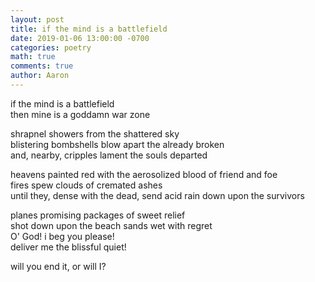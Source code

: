 ```yaml
---
layout: post
title: if the mind is a battlefield
date: 2019-01-06 13:00:00 -0700
categories: poetry 
math: true
comments: true
author: Aaron
---
```


if the mind is a battlefield  
then mine is a goddamn war zone  

shrapnel showers from the shattered sky  
blistering bombshells blow apart the already broken  
and, nearby, cripples lament the souls departed  

heavens painted red with the aerosolized blood of friend and foe  
fires spew clouds of cremated ashes  
until they, dense with the dead, send acid rain down upon the survivors  

planes promising packages of sweet relief  
shot down upon the beach sands wet with regret  
O' God! i beg you please!  
deliver me the blissful quiet!

will you end it, or will I?